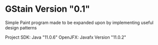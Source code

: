 # GStain        Version "0.1"
Simple Paint program made to be expanded upon by implementing useful design patterns

Project SDK:  Java "11.0.6"
OpenJFX:      Javafx Version "11.0.2"
